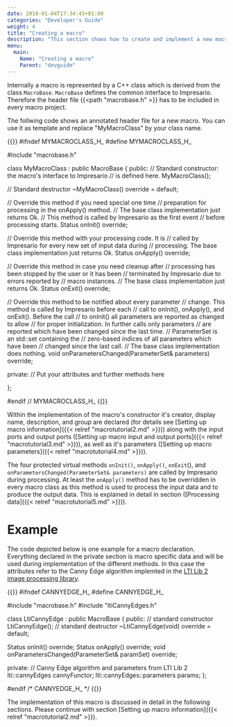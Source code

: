 ```yaml
---
date: 2018-01-04T17:34:43+01:00
categories: "Developer's Guide"
weight: 4
title: "Creating a macro"
description: "This section shows how to create and implement a new macro and finally add it to the macro library."
menu: 
  main:
    Name: "Creating a macro"
    Parent: "devguide"
---
```


Internally a macro is represented by a C++ class which is derived from the class `MacroBase`. 
`MacroBase` defines the common interface to Impresario. Therefore the header file {{<path "macrobase.h" >}}
has to be included in every macro project.

The follwing code shows an annotated header file for a new macro. You can use it as template and replace 
"MyMacroClass" by your class name.

{{<highlight cpp>}}
#ifndef MYMACROCLASS_H_
#define MYMACROCLASS_H_

#include "macrobase.h"

class MyMacroClass : public MacroBase {
public:
  // Standard constructor: the macro's interface to Impresario
  // is defined here.
  MyMacroClass();
  
  // Standard destructor
  ~MyMacroClass() override = default;

  // Override this method if you need special one time 
  // preparation for processing in the onApply() method. 
  // The base class implementation just returns Ok.
  // This method is called by Impresario as the first event 
  // before processing starts. 
  Status onInit() override;
  
  // Override this method with your processing code. It is 
  // called by Impresario for every new set of input data during 
  // processing. The base class implementation just returns Ok.
  Status onApply() override;

  // Override this method in case you need cleanup after 
  // processing has been stopped by the user or it has been 
  // terminated by Impresario due to errors reported by
  // macro instances.
  // The base class implementation just returns Ok.
  Status onExit() override;
  
  // Override this method to be notified about every parameter 
  // change. This method is called by Impresario before each 
  // call to onInit(), onApply(), and onExit(). Before the call
  // to onInit() all parameters are reported as changed to allow 
  // for proper initialization. In further calls only parameters 
  // are reported which have been changed since the last time. 
  // ParameterSet is an std::set<unsigned int> containing the 
  // zero-based indices of all parameters which have been 
  // changed since the last call. 
  // The base class implementation does nothing. 
  void onParametersChanged(ParameterSet& parameters) override;

private:
  // Put your attributes and further methods here
  
};

#endif // MYMACROCLASS_H_
{{</highlight>}}

Within the implementation of the macro's constructor it's creator, display name, description, 
and group are declared (for details see [Setting up macro information]({{< relref "macrotutorial2.md" >}}))
along with the input ports and output ports ([Setting up macro input and output ports]({{< relref "macrotutorial3.md" >}})), 
as well as it's parameters ([Setting up macro parameters]({{< relref "macrotutorial4.md" >}})).

The four protected virtual methods `onInit()`, `onApply()`, `onExit`(), and 
`onParametersChanged(ParameterSet& parameters)` are called by Impresario during processing. 
At least the `onApply()` method has to be overridden in every macro class as this method is used to 
process the input data and to produce the output data. This is explained in detail in section
([Processing data]({{< relref "macrotutorial5.md" >}})).

# Example
The code depicted below is one example for a macro declaration. Everything declared in the private
section is macro specific data and will be used during implementation of the different methods. In this
case the attributes refer to the Canny Edge algorithm implemted in the 
[LTI Lib 2 image processing library](http://www.ie.tec.ac.cr/palvarado/ltilib-2/html/index.html).

{{<highlight cpp>}}
#ifndef CANNYEDGE_H_
#define CANNYEDGE_H_

#include "macrobase.h"
#include "ltiCannyEdges.h"

class LtiCannyEdge : public MacroBase {
public:
  // standard constructor
  LtiCannyEdge();
  // standard destructor
  ~LtiCannyEdge(void) override = default;

  Status onInit() override;
  Status onApply() override;
  void onParametersChanged(ParameterSet& paramSet) override;

private:
  // Canny Edge algorithm and parameters from LTI Lib 2
  lti::cannyEdges             cannyFunctor;
  lti::cannyEdges::parameters params;
};

#endif /* CANNYEDGE_H_ */
{{</highlight>}}

The implementation of this macro is discussed in detail in the following sections.
Please continue with section [Setting up macro information]({{< relref "macrotutorial2.md" >}}).


